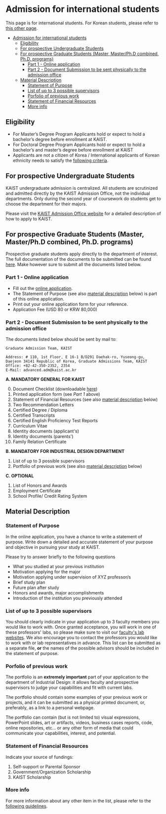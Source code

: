# Admission for international students

This page is for international students. For Korean students, please refer to [this other page](./korean.html).

- [Admission for international students](#admission-for-international-students)
  - [Eligibility](#eligibility)
  - [For prospective Undergraduate Students](#for-prospective-undergraduate-students)
  - [For prospective Graduate Students (Master, Master/Ph.D combined, Ph.D. programs)](#for-prospective-graduate-students-master-masterphd-combined-phd-programs)
    - [Part 1 - Online application](#part-1---online-application)
    - [Part 2 - Document Submission to be sent physically to the admission office](#part-2---document-submission-to-be-sent-physically-to-the-admission-office)
  - [Material Description](#material-description)
    - [Statement of Purpose](#statement-of-purpose)
    - [List of up to 3 possible supervisors](#list-of-up-to-3-possible-supervisors)
    - [Porfolio of previous work](#porfolio-of-previous-work)
    - [Statement of Financial Resources](#statement-of-financial-resources)
    - [More info](#more-info)

## Eligibility

- For Master’s Degree Program
  Applicants hold or expect to hold a bachelor’s degree before enrollment at KAIST.
- For Doctoral Degree Program
  Applicants hold or expect to hold a bachelor’s and master’s degree before enrollment at KAIST
- Applicants are not a citizen of Korea / International applicants of Korean ethnicity needs to satisfy the [following criteria](https://admission.kaist.ac.kr/intl-graduate/Eligibility/).

## For prospective Undergraduate Students

KAIST undergraduate admission is centralized. All students are scrutinized and admitted directly by the KAIST Admission Office, not the individual departments. Only during the second year of coursework do students get to choose the department for their majors.

Please visit the [KAIST Admission Office website](https://admission.kaist.ac.kr/intl-undergraduate/) for a detailed description of how to apply to KAIST.

## For prospective Graduate Students (Master, Master/Ph.D combined, Ph.D. programs)

Prospective graduate students apply directly to the department of interest. The full documentation of the documents to be submitted can be found [here](https://admission.kaist.ac.kr/intl-graduate/required-application/). Make however sure to submit all the documents listed below.

### Part 1 - Online application

- Fill out the [online application](https://apply.kaist.ac.kr/InterGradApply/InterGradApply/Login).
- The Statement of Purpose (see also [material description](#material-description) below) is part of this online application.
- Print out your online application form for your reference.
- Application Fee (USD 80 or KRW 80,000)

### Part 2 - Document Submission to be sent physically to the admission office

The documents listed below should be sent by mail to:

```
Graduate Admission Team, KAIST

Address: # 110, 1st Floor, E 16-1 B/D291 Daehak-ro, Yuseong-gu, Daejeon 34141 Republic of Korea, Graduate Admissions Team, KAIST
Office: +82-42-350-2352, 2354
E-Mail: advanced.adm@kaist.ac.kr
```

**A. MANDATORY GENERAL FOR KAIST**

0. Document Checklist (downloadable [here](data/checklist.pdf))
1. Printed application form (see _Part 1_ above)
2. Statement of Financial Resources (see also [material description](#material-description) below)
3. Two Recommendation Letters
4. Certified Degree / Diploma
5. Certified Transcripts
6. Certified English Proficiency Test Reports
7. Curriculum Vitae
8. Identity documents (applicant's)
9. Identity documents (parents')
10. Family Relation Certificate

**B. MANDATORY FOR INDUSTRIAL DESIGN DEPARTMENT**

1. List of up to 3 possible supervisors
2. Portfolio of previous work (see also [material description](#material-description) below)

**C. OPTIONAL**

1. List of Honors and Awards
2. Employment Certificate
3. School Profile/ Credit Rating System

## Material Description

### Statement of Purpose

In the online application, you have a chance to write a statement of purpose. Write down a detailed and accurate statement of your purpose and objective in pursuing your study at KAIST.

Please try to answer briefly to the following questions

- What you studied at your previous institution
- Motivation applying for the major
- Motivation applying under supervision of XYZ professor/s
- Brief study plan
- Future plan after study
- Honors and awards, major accomplishments
- Introduction of the institution you previously attended

### List of up to 3 possible supervisors

You should clearly indicate in your application up to 3 faculty members you would like to work with. Once granted acceptance, you will work in one of these professors' labs, so please make sure to visit our [faculty's lab websites](https://id.kaist.ac.kr/index.php?mid=faculty). We also encourage you to contact the professors you would like to work with or lab representatives in advance. This list can be submitted as a separate file, **or** the names of the possible advisors should be included in the statement of purpose.

### Porfolio of previous work

The portfolio is an **extremely important** part of your application to the department of Industrial Design: it allows faculty and prospective supervisors to judge your capabilities and fit with current labs.

The portfolio should contain some examples of your previous work or projects, and it can be submitted as a physical printed document, or, preferably, as a link to a personal webpage.

The portfolio can contain (but is not limited to) visual expressions, PowerPoint slides, art or artifacts, videos, business cases reports, code, online repositories, etc... or any other form of media that could communicate your capabilities, interest, and potential.

### Statement of Financial Resources

Indicate your source of fundings:

1. Self-support or Parental Sponsor
2. Government/Organization Scholarship
3. KAIST Scholarship

### More info

For more information about any other item in the list, please refer to the [following guidelines](https://admission.kaist.ac.kr/intl-graduate/required-application/).

